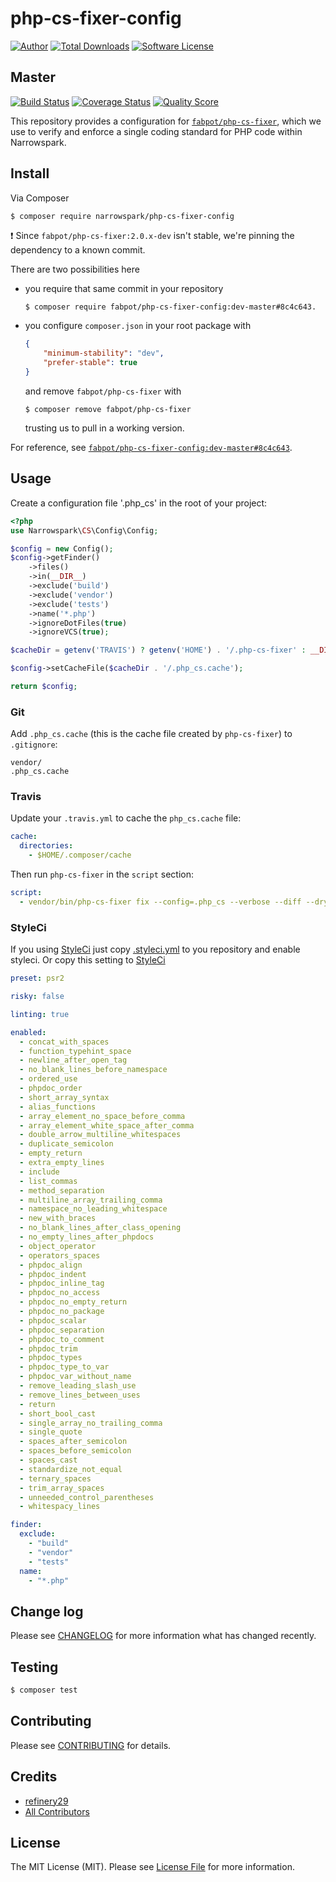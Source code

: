 # php-cs-fixer-config

[![Author](http://img.shields.io/badge/author-@anolilab-blue.svg?style=flat-square)](https://twitter.com/anolilab)
[![Total Downloads](https://img.shields.io/packagist/dt/narrowspark/php-cs-fixer-config.svg?style=flat-square)](https://packagist.org/packages/narrowspark/php-cs-fixer-config)
[![Software License](https://img.shields.io/badge/license-MIT-brightgreen.svg?style=flat-square)](LICENSE)

## Master

[![Build Status](https://img.shields.io/travis/narrowspark/php-cs-fixer-config/master.svg?style=flat-square)](https://travis-ci.org/narrowspark/php-cs-fixer-config)
[![Coverage Status](https://img.shields.io/scrutinizer/coverage/g/narrowspark/php-cs-fixer-config.svg?style=flat-square)](https://scrutinizer-ci.com/g/narrowspark/php-cs-fixer-config/code-structure)
[![Quality Score](https://img.shields.io/scrutinizer/g/narrowspark/php-cs-fixer-config.svg?style=flat-square)](https://scrutinizer-ci.com/g/narrowspark/php-cs-fixer-config)

This repository provides a configuration for [`fabpot/php-cs-fixer`](http://github.com/FriendsOfPHP/PHP-CS-Fixer), which
we use to verify and enforce a single coding standard for PHP code within Narrowspark.

## Install

Via Composer

``` bash
$ composer require narrowspark/php-cs-fixer-config
```

:exclamation: Since `fabpot/php-cs-fixer:2.0.x-dev` isn't stable, we're pinning the dependency to a known commit.

There are two possibilities here

* you require that same commit in your repository

    ```
    $ composer require fabpot/php-cs-fixer-config:dev-master#8c4c643.
    ```

* you configure `composer.json` in your root package with

    ```json
    {
        "minimum-stability": "dev",
        "prefer-stable": true
    }
    ```
  and remove `fabpot/php-cs-fixer` with

    ```
    $ composer remove fabpot/php-cs-fixer
    ```
  trusting us to pull in a working version.

For reference, see [`fabpot/php-cs-fixer-config:dev-master#8c4c643`](https://github.com/FriendsOfPHP/PHP-CS-Fixer/commit/8c4c643).

## Usage

Create a configuration file '.php_cs' in the root of your project:

``` php
<?php
use Narrowspark\CS\Config\Config;

$config = new Config();
$config->getFinder()
    ->files()
    ->in(__DIR__)
    ->exclude('build')
    ->exclude('vendor')
    ->exclude('tests')
    ->name('*.php')
    ->ignoreDotFiles(true)
    ->ignoreVCS(true);

$cacheDir = getenv('TRAVIS') ? getenv('HOME') . '/.php-cs-fixer' : __DIR__;

$config->setCacheFile($cacheDir . '/.php_cs.cache');

return $config;

```

### Git

Add `.php_cs.cache` (this is the cache file created by `php-cs-fixer`) to `.gitignore`:

```
vendor/
.php_cs.cache
```

### Travis

Update your `.travis.yml` to cache the `php_cs.cache` file:

```yml
cache:
  directories:
    - $HOME/.composer/cache
```

Then run `php-cs-fixer` in the `script` section:

```yml
script:
  - vendor/bin/php-cs-fixer fix --config=.php_cs --verbose --diff --dry-run
```

### StyleCi
If you using [StyleCi](https://styleci.io) just copy [.styleci.yml](.styleci.yml) to you repository and enable styleci. Or copy this setting to [StyleCi](https://styleci.io)

~~~yml
preset: psr2

risky: false

linting: true

enabled:
  - concat_with_spaces
  - function_typehint_space
  - newline_after_open_tag
  - no_blank_lines_before_namespace
  - ordered_use
  - phpdoc_order
  - short_array_syntax
  - alias_functions
  - array_element_no_space_before_comma
  - array_element_white_space_after_comma
  - double_arrow_multiline_whitespaces
  - duplicate_semicolon
  - empty_return
  - extra_empty_lines
  - include
  - list_commas
  - method_separation
  - multiline_array_trailing_comma
  - namespace_no_leading_whitespace
  - new_with_braces
  - no_blank_lines_after_class_opening
  - no_empty_lines_after_phpdocs
  - object_operator
  - operators_spaces
  - phpdoc_align
  - phpdoc_indent
  - phpdoc_inline_tag
  - phpdoc_no_access
  - phpdoc_no_empty_return
  - phpdoc_no_package
  - phpdoc_scalar
  - phpdoc_separation
  - phpdoc_to_comment
  - phpdoc_trim
  - phpdoc_types
  - phpdoc_type_to_var
  - phpdoc_var_without_name
  - remove_leading_slash_use
  - remove_lines_between_uses
  - return
  - short_bool_cast
  - single_array_no_trailing_comma
  - single_quote
  - spaces_after_semicolon
  - spaces_before_semicolon
  - spaces_cast
  - standardize_not_equal
  - ternary_spaces
  - trim_array_spaces
  - unneeded_control_parentheses
  - whitespacy_lines

finder:
  exclude:
    - "build"
    - "vendor"
    - "tests"
  name:
    - "*.php"
~~~

## Change log

Please see [CHANGELOG](CHANGELOG.md) for more information what has changed recently.

## Testing

``` bash
$ composer test
```

## Contributing

Please see [CONTRIBUTING](CONTRIBUTING.md) for details.

## Credits

- [refinery29](https://github.com/refinery29/php-cs-fixer-config)
- [All Contributors](../../contributors)

## License

The MIT License (MIT). Please see [License File](LICENSE.md) for more information.
